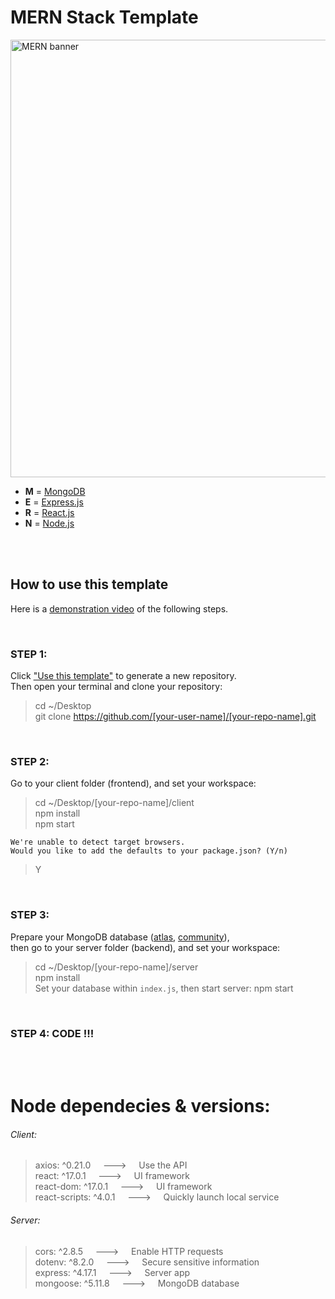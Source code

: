# MERN Stack Template

<img src='https://github.com/belferink1996/MERN-template/blob/images/images/mern.jpeg' alt='MERN banner' width='700' />

- **M** = [MongoDB](https://www.mongodb.com)
- **E** = [Express.js](https://expressjs.com)
- **R** = [React.js](https://reactjs.org)
- **N** = [Node.js](https://nodejs.org)

<br />
<br />

## How to use this template

Here is a [demonstration video](https://youtu.be/e81rqD94QtM) of the following steps.

<br />

### STEP 1:

Click ["Use this template"](https://github.com/belferink1996/MERN-template/generate) to generate a
new repository.<br /> Then open your terminal and clone your repository:

> cd ~/Desktop <br /> git clone https://github.com/[your-user-name]/[your-repo-name].git

<br />

### STEP 2:

Go to your client folder (frontend), and set your workspace:

> cd ~/Desktop/[your-repo-name]/client <br /> npm install <br /> npm start

```
We're unable to detect target browsers.
Would you like to add the defaults to your package.json? (Y/n)
```

> Y

<br />

### STEP 3:

Prepare your MongoDB database ([atlas](https://www.mongodb.com/cloud/atlas),
[community](<https://github.com/belferink1996/MERN-template/wiki/Install-MongoDB-Community-Server-(MacOS)>)),<br />
then go to your server folder (backend), and set your workspace:

> cd ~/Desktop/[your-repo-name]/server <br /> npm install <br /> Set your database within
> `index.js`, then start server: npm start

<br />

### STEP 4: CODE !!!

<br />
<br />

# Node dependecies & versions:

###### Client:

> axios: ^0.21.0 &nbsp;&nbsp;&nbsp; ---> &nbsp;&nbsp;&nbsp; Use the API<br /> react: ^17.0.1
> &nbsp;&nbsp;&nbsp; ---> &nbsp;&nbsp;&nbsp; UI framework<br /> react-dom: ^17.0.1
> &nbsp;&nbsp;&nbsp; ---> &nbsp;&nbsp;&nbsp; UI framework<br /> react-scripts: ^4.0.1
> &nbsp;&nbsp;&nbsp; ---> &nbsp;&nbsp;&nbsp; Quickly launch local service

###### Server:

> cors: ^2.8.5 &nbsp;&nbsp;&nbsp; ---> &nbsp;&nbsp;&nbsp; Enable HTTP requests<br/> dotenv: ^8.2.0
> &nbsp;&nbsp;&nbsp; ---> &nbsp;&nbsp;&nbsp; Secure sensitive information<br /> express: ^4.17.1
> &nbsp;&nbsp;&nbsp; ---> &nbsp;&nbsp;&nbsp; Server app<br /> mongoose: ^5.11.8 &nbsp;&nbsp;&nbsp;
> ---> &nbsp;&nbsp;&nbsp; MongoDB database
